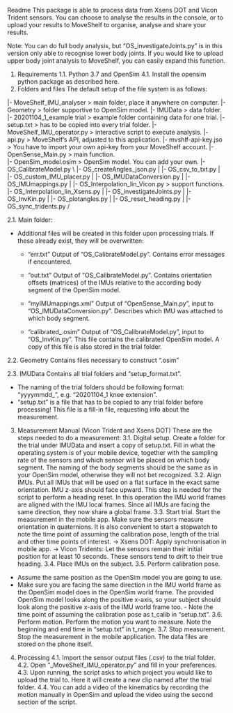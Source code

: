 Readme
This package is able to process data from Xsens DOT and Vicon Trident sensors. You can choose to analyse the results in the console, or to upload your results to MoveShelf to organise, analyse and share your results. 

Note:
You can do full body analysis, but “OS_investigateJoints.py” is in this version only able to recognise lower body joints. If you would like to upload upper body joint analysis to MoveShelf, you can easily expand this function.

1.	Requirements
1.1.	Python 3.7 and OpenSim 4.1. Install the opensim python package as described here. 
2.	Folders and files
The default setup of the file system is as follows:

|- MoveShelf_IMU_analyser		        > main folder, place it anywhere on computer.
	|- Geometry				                > folder supportive to OpenSim model.
	|- IMUData				                > data folder.
		|- 20201104_1_example trial	    > example folder containing data for one trial.
		|- setup.txt			              > has to be copied into every trial folder. 
	|- MoveShelf_IMU_operator.py	    > interactive script to execute analysis.
	|- api.py				                  > MoveShelf’s API, adjusted to this application.
	|- mvshlf-api-key.jso	              > You have to import your own api-key from your MoveShelf account.
	|- OpenSense_Main.py			        > main function.		
	|- OpenSim_model.osim		          > OpenSim model. You can add your own.
	|- OS_CalibrateModel.py		        \ 
	|- OS_createAngles_json.py		     |
	|- OS_csv_to_txt.py			           |
	|- OS_custom_IMU_placer.py		     |
	|- OS_IMUDataConversion.py		     |
	|- OS_IMUmappings.py			         |
	|- OS_Interpolation_lin_Vicon.py	  > support functions.
	|- OS_Interpolation_lin_Xsens.py	 |
	|- OS_investigateJoints.py		     |
	|- OS_InvKin.py				             |
	|- OS_plotangles.py		 	           |
	|- OS_reset_heading.py		         |
	|- OS_sync_tridents.py			      /

2.1.	Main folder:
- Additional files will be created in this folder upon processing trials. If these already exist, they will be overwritten:
	- “err.txt” 
  Output of “OS_CalibrateModel.py”. Contains error messages if encountered.

  - “out.txt”
  Output of “OS_CalibrateModel.py”. Contains orientation offsets (matrices) of the IMUs relative to the according body segment of the OpenSim model.

  - “myIMUmappings.xml”
  Output of “OpenSense_Main.py”, input to “OS_IMUDataConversion.py”. Describes which IMU was attached to which body segment.

  - “calibrated_<OpenSim model>.osim”
  Output of “OS_CalibrateModel.py”, input to “OS_InvKin.py”. This file contains the calibrated OpenSim model. A copy of this file is also stored in the trial folder.
	
2.2.	Geometry
Contains files necessary to construct “<OpenSim model>.osim”

2.3.	IMUData
Contains all trial folders and “setup_format.txt”. 
- The naming of the trial folders should be following format: “yyyymmdd_<trial number><optional description>”, e.g. “20201104_1 knee extension”.
- “setup.txt” is a file that has to be copied to any trial folder before processing! This file is a fill-in file, requesting info about the measurement.


3.	Measurement Manual (Vicon Trident and Xsens DOT)
These are the steps needed to do a measurement:
3.1.	Digital setup.
Create a folder for the trial under IMUData and insert a copy of setup.txt. Fill in what the operating system is of your mobile device, together with the sampling rate of the sensors and which sensor will be placed on which body segment. The naming of the body segments should be the same as in your OpenSim model, otherwise they will not bet recognized.
3.2.	Align IMUs.
Put all IMUs that will be used on a flat surface in the exact same orientation. IMU z-axis should face upward. This step is needed for the script to perform a heading reset. In this operation the IMU world frames are aligned with the IMU local frames. Since all IMUs are facing the same direction, they now share a global frame.
3.3.	Start trial.
Start the measurement in the mobile app. Make sure the sensors measure orientation in quaternions. It is also convenient to start a stopwatch to note the time point of assuming the calibration pose, length of the trial and other time points of interest. 
-> Xsens DOT: Apply synchronisation in mobile app.
-> Vicon Tridents: Let the sensors remain their initial position for at least 10 seconds. These sensors tend to drift to their true heading.
3.4.	Place IMUs on the subject.
3.5.	Perform calibration pose.
- Assume the same position as the OpenSim model you are going to use.
- Make sure you are facing the same direction in the IMU world frame as the OpenSim model does in the OpenSim world frame. 
The provided OpenSim model looks along the positive x-axis, so your subject should look along the positive x-axis of the IMU world frame too.
	  -  Note the time point of assuming the calibration pose as t_calib in “setup.txt”.
3.6.	Perform motion.
Perform the motion you want to measure. Note the beginning and end time in “setup.txt” in t_range. 
3.7.	Stop measurement.
Stop the measurement in the mobile application. The data files are stored on the phone itself.

4.	Processing
4.1.	Import the sensor output files (.csv) to the trial folder.
4.2.	Open “_MoveShelf_IMU_operator.py” and fill in your preferences.
4.3.	Upon running, the script asks to which project you would like to upload the trial to. Here it will create a new clip named after the trial folder.
4.4.	You can add a video of the kinematics by recording the motion manually in OpenSim and upload the video using the second section of the script. 

